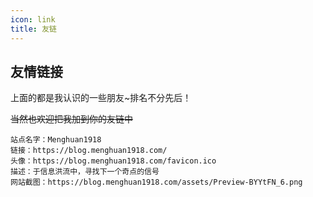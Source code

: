 ```yaml
---
icon: link
title: 友链
---
```

## 友情链接

<SiteInfo
  name="学海无涯"
  desc="停止摆烂，背水一战"
  url="https://clb.pages.dev/"
  logo="https://s2.loli.net/2024/06/02/wuJknzxaFigDSdL.gif"
  preview="https://s2.loli.net/2024/06/09/WIRw2TYaoljv46S.png"
/>

<SiteInfo
  name="GoodBoyboy's Blog"
  desc="惬意小屋 - 点滴记忆"
  url="https://blog.goodboyboy.top/"
  logo="https://gravatar.goodboyboy.top/avatar/9da9d1d515d273d4794015f2321f6e04?s=96&d=monsterid&r=g"
  preview="https://blog.menghuan1918.com/assets/images/Page.png"
/>

<SiteInfo
  name="晓空blog"
  desc="探索更大的世界"
  url="https://blog.moeworld.tech"
  logo="https://cn.cravatar.com/avatar/7cbc71db79d1e7e0ce6f640851c86ade3d7fbcce4d42ac759dd617e13cf62533?s=192&d=mm&r=g"
  preview="https://blog.menghuan1918.com/assets/images/Page.png"
/>

<SiteInfo
  name="慕雪的寒舍"
  desc="爱折腾的代码初学者"
  url="https://blog.musnow.top/"
  logo="https://blog.musnow.top/favicon.jpg"
  preview="https://blog.musnow.top/page_sc.png"
/>

<SiteInfo
  name="MaxQi的说说"
  desc="爱折腾的代码初学者"
  url="https://maxqi.top"
  logo="https://p.maxqi.top/img/2025/10/01/68dce7326320a.png"
  preview="https://blog.menghuan1918.com/assets/images/Page.png"
/>

上面的都是我认识的一些朋友~排名不分先后！

~~当然也欢迎把我加到你的友链中~~

```
站点名字：Menghuan1918
链接：https://blog.menghuan1918.com/
头像：https://blog.menghuan1918.com/favicon.ico
描述：于信息洪流中，寻找下一个奇点的信号
网站截图：https://blog.menghuan1918.com/assets/Preview-BYYtFN_6.png
```